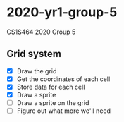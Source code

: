 # 2020-yr1-group-5
CS1S464 2020 Group 5

## Grid system
- [x] Draw the grid
- [x] Get the coordinates of each cell
- [x] Store data for each cell
- [x] Draw a sprite
- [ ] Draw a sprite on the grid
- [ ] Figure out what more we'll need